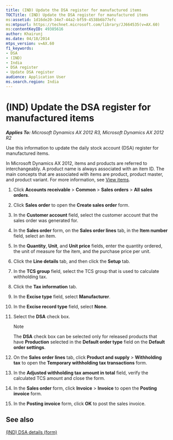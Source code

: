```yaml
---
title: (IND) Update the DSA register for manufactured items
TOCTitle: (IND) Update the DSA register for manufactured items
ms:assetid: 1d16de20-34e7-44a2-bf59-4538b6b77efc
ms:mtpsurl: https://technet.microsoft.com/library/JJ664535(v=AX.60)
ms:contentKeyID: 49385616
author: Khairunj
ms.date: 04/18/2014
mtps_version: v=AX.60
f1_keywords:
- DSA
- (IND)
- India
- DSA register
- Update DSA register
audience: Application User
ms.search.region: India
---
```


# (IND) Update the DSA register for manufactured items 


_**Applies To:** Microsoft Dynamics AX 2012 R3, Microsoft Dynamics AX 2012 R2_

Use this information to update the daily stock account (DSA) register for manufactured items.

In Microsoft Dynamics AX 2012, items and products are referred to interchangeably. A product name is always associated with an item ID. The main concepts that are associated with items are product, product master, and product variant. For more information, see [View items](view-items.md).

1.  Click **Accounts receivable** \> **Common** \> **Sales orders** \> **All sales orders**.

2.  Click **Sales order** to open the **Create sales order** form.

3.  In the **Customer account** field, select the customer account that the sales order was generated for.

4.  In the **Sales order** form, on the **Sales order lines** tab, in the **Item number** field, select an item.

5.  In the **Quantity**, **Unit**, and **Unit price** fields, enter the quantity ordered, the unit of measure for the item, and the purchase price per unit.

6.  Click the **Line details** tab, and then click the **Setup** tab.

7.  In the **TCS group** field, select the TCS group that is used to calculate withholding tax.

8.  Click the **Tax information** tab.

9.  In the **Excise type** field, select **Manufacturer**.

10. In the **Excise record type** field, select **None**.

11. Select the **DSA** check box.
    

    > [!NOTE]
    > <P>The <STRONG>DSA</STRONG> check box can be selected only for released products that have <STRONG>Production</STRONG> selected in the <STRONG>Default order type</STRONG> field on the <STRONG>Default order settings</STRONG>.</P>



12. On the **Sales order lines** tab, click **Product and supply** \> **Withholding tax** to open the **Temporary withholding tax transactions** form.

13. In the **Adjusted withholding tax amount in total** field, verify the calculated TCS amount and close the form.

14. In the **Sales order** form, click **Invoice** \> **Invoice** to open the **Posting invoice** form.

15. In the **Posting invoice** form, click **OK** to post the sales invoice.

## See also

[(IND) DSA details (form)](https://technet.microsoft.com/library/jj664573\(v=ax.60\))

  


